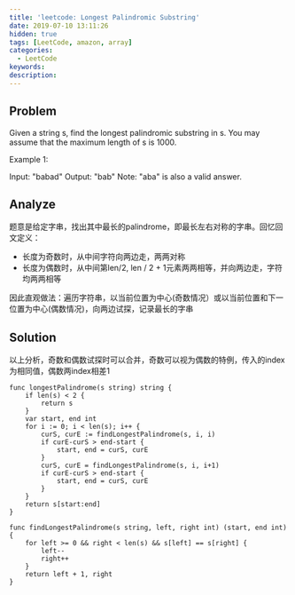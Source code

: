 ```yaml
---
title: 'leetcode: Longest Palindromic Substring'
date: 2019-07-10 13:11:26
hidden: true
tags: [LeetCode, amazon, array]
categories:
  - LeetCode
keywords:
description:
---
```


## Problem

Given a string s, find the longest palindromic substring in s. You may assume that the maximum length of s is 1000.

Example 1:

Input: "babad"
Output: "bab"
Note: "aba" is also a valid answer.

<!-- more -->

## Analyze

题意是给定字串，找出其中最长的palindrome，即最长左右对称的字串。回忆回文定义：

*  长度为奇数时，从中间字符向两边走，两两对称
*  长度为偶数时，从中间第len/2, len / 2 + 1元素两两相等，并向两边走，字符均两两相等

因此直观做法：遍历字符串，以当前位置为中心(奇数情况）或以当前位置和下一位置为中心(偶数情况)，向两边试探，记录最长的字串

## Solution

以上分析，奇数和偶数试探时可以合并，奇数可以视为偶数的特例，传入的index为相同值，偶数两index相差1

```golang
func longestPalindrome(s string) string {
    if len(s) < 2 {
        return s
    }
    var start, end int
    for i := 0; i < len(s); i++ {
        curS, curE := findLongestPalindrome(s, i, i)
        if curE-curS > end-start {
            start, end = curS, curE
        }
        curS, curE = findLongestPalindrome(s, i, i+1)
        if curE-curS > end-start {
            start, end = curS, curE
        }
    }
    return s[start:end]
}

func findLongestPalindrome(s string, left, right int) (start, end int) {
    for left >= 0 && right < len(s) && s[left] == s[right] {
        left--
        right++
    }
    return left + 1, right
}
```

